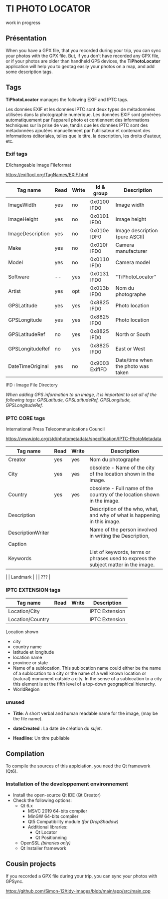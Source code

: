 # TI PHOTO LOCATOR

work in progress

## Présentation

When you have a GPX file, that you recorded during your trip, you can sync your photos with the GPX file.
But, if you don't have recorded any GPX file, or if your photos are older than handheld GPS devices, the **TiPhotoLocator** application will help you to geotag easily your photos on a map, and add some description tags.

## Tags

**TiPhotoLocator** manages the following EXIF and IPTC tags.



Les données EXIF et les données IPTC sont deux types de métadonnées utilisées dans la photographie numérique. Les données EXIF sont générées automatiquement par l'appareil photo et contiennent des informations techniques sur la prise de vue, tandis que les données IPTC sont des métadonnées ajoutées manuellement par l'utilisateur et contenant des informations éditoriales, telles que le titre, la description, les droits d'auteur, etc.

### Exif tags

EXchangeable Image Fileformat 

https://exiftool.org/TagNames/EXIF.html


| Tag name | Read |  Write | Id & group | Description | 
| -------- | ---- |  ----- | ---------- | ----------- | 
| ImageWidth  | yes | no | 0x0100 IFD0 | Image width  | 
| ImageHeight | yes | no | 0x0101 IFD0 | Image height | 
| ImageDescription | yes | no | 0x010e IDF0 | Image description (pure ASCII) | 
| Make        | yes | no  | 0x010f IFD0 | Camera manufacturer | 
| Model       | yes | no  | 0x0110 IFD0 | Camera model        | 
| Software    | --  | yes | 0x0131 IFD0 | "TiPhotoLocator"    | 
| Artist      | yes | opt | 0x013b IFD0 | Nom du photographe  | 
| GPSLatitude      | yes | yes | 0x8825 IFD0 | Photo location |
| GPSLongitude     | yes | yes | 0x8825 IFD0 | Photo location |
| GPSLatitudeRef   | no  | yes | 0x8825 IFD0 | North or South | 
| GPSLongitudeRef  | no  | yes | 0x8825 IFD0 | East or West   | 
| DateTimeOriginal | yes | no  | 0x9003 ExifIFD | Date/time when the photo was taken | 

IFD : Image File Directory

*When adding GPS information to an image, it is important to set all of the following tags: GPSLatitude, GPSLatitudeRef, GPSLongitude, GPSLongitudeRef.*

### IPTC CORE tags

International Press Telecommunications Council

https://www.iptc.org/std/photometadata/specification/IPTC-PhotoMetadata


| Tag name | Read |  Write | Description | 
| -------- | ---- |  ----- | ----------- | 
| Creator  | yes | yes | Nom du photographe | 
| City     | yes | yes | obsolete - Name of the city of the location shown in the image.| 
| Country  | yes | yes | obsolete - Full name of the country of the location shown in the image.| 
| Description |  |  | Description of the who, what, and why of what is happening in this image. | 
| DescriptionWriter |  |  | Name of the person involved in writing the Description, | 
| Caption  |  |  |  | 
| Keywords |  |  | List of keywords, terms or phrases used to express the subject matter in the image.
 | 
| Landmark |  |  | ??? | 

### IPTC EXTENSION tags

| Tag name         | Read |  Write | Description | 
| ---------------- | ---- |  ----- | ----------- | 
| Location/City    |  |  | IPTC Extension | 
| Location/Country |  |  | IPTC Extension | 


Location shown
- city
- country name
- latitude et longitude
- location name
- province or state
- Name of a sublocation. This sublocation name could either be the name of a sublocation to a city or the name of a well known location or (natural) monument outside a city. In the sense of a sublocation to a city this element is at the fifth level of a top-down geographical hierarchy.
- WorldRegion


### unused 


* **Title**: A short verbal and human readable name for the image, (may be the file name).

* **dateCreated** : La date de création du *sujet*.

* **Headline**: Un titre publiable




## Compilation

To compile the sources of this applciation, you need the Qt framework (Qt6).

### Installation of the developpement environnement

* Install the open-source Qt IDE (Qt Creator)
* Check the following options:
   * Qt 6.x
      * MSVC 2019 64-bits compiler
      * MinGW 64-bits compiler
      * Qt5 Compatibility module *(for DropShadow)*
      * Additional libraries:
         * Qt Locator
         * Qt Positionning
   * OpenSSL *(binaries only)*
   * Qt Installer framework


## Cousin projects

If you recorded a GPX file during your trip, you can sync your photos with GPSync.


https://github.com/Simon-12/tidy-images/blob/main/app/src/main.cpp

